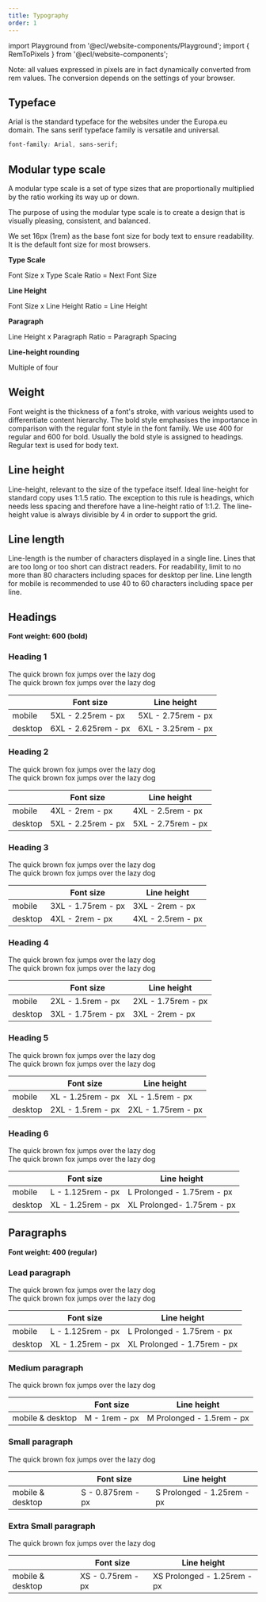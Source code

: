 ```yaml
---
title: Typography
order: 1
---
```


import Playground from '@ecl/website-components/Playground';
import { RemToPixels } from '@ecl/website-components';

Note: all values expressed in pixels are in fact dynamically converted from rem values. The conversion depends on the settings of your browser.

## Typeface

Arial is the standard typeface for the websites under the Europa.eu domain. The sans serif typeface family is versatile and universal.

```css
font-family: Arial, sans-serif;
```

## Modular type scale

A modular type scale is a set of type sizes that are proportionally multiplied by the ratio working its way up or down.

The purpose of using the modular type scale is to create a design that is visually pleasing, consistent, and balanced.

We set 16px (1rem) as the base font size for body text to ensure readability. It is the default font size for most browsers.

**Type Scale**

Font Size x Type Scale Ratio = Next Font Size

**Line Height**

Font Size x Line Height Ratio = Line Height

**Paragraph**

Line Height x Paragraph Ratio = Paragraph Spacing

**Line-height rounding**

Multiple of four

## Weight

Font weight is the thickness of a font's stroke, with various weights used to differentiate content hierarchy. The bold style emphasises the importance in comparison with the regular font style in the font family. We use 400 for regular and 600 for bold. Usually the bold style is assigned to headings. Regular text is used for body text.

## Line height

Line-height, relevant to the size of the typeface itself. Ideal line-height for standard copy uses 1:1.5 ratio. The exception to this rule is headings, which needs less spacing and therefore have a line-height ratio of 1:1.2. The line-height value is always divisible by 4 in order to support the grid.

## Line length

Line-length is the number of characters displayed in a single line. Lines that are too long or too short can distract readers. For readability, limit to no more than 80 characters including spaces for desktop per line. Line length for mobile is recommended to use 40 to 60 characters including space per line.

## Headings

**Font weight: 600 (bold)**

### Heading 1

<Playground hideCode>
  <div className="ecl-u-ph-m ecl-u-pv-xl">
    <div className="ecl-u-type-5xl ecl-u-type-bold">
      The quick brown fox jumps over the lazy dog
    </div>
    <div className="ecl-u-type-6xl ecl-u-type-bold ecl-u-mt-m">
      The quick brown fox jumps over the lazy dog
    </div>
  </div>
</Playground>

|         | Font size                                      | Line height                                  |
| ------- | ---------------------------------------------- | -------------------------------------------- |
| mobile  | 5XL - 2.25rem - <RemToPixels rem="2.25" />px   | 5XL - 2.75rem - <RemToPixels rem="2.75" />px |
| desktop | 6XL - 2.625rem - <RemToPixels rem="2.625" />px | 6XL - 3.25rem - <RemToPixels rem="3.25" />px |

### Heading 2

<Playground hideCode>
  <div className="ecl-u-ph-m ecl-u-pv-xl">
    <div className="ecl-u-type-4xl ecl-u-type-bold">
      The quick brown fox jumps over the lazy dog
    </div>
    <div className="ecl-u-type-5xl ecl-u-type-bold ecl-u-mt-m">
      The quick brown fox jumps over the lazy dog
    </div>
  </div>
</Playground>

|         | Font size                                    | Line height                                  |
| ------- | -------------------------------------------- | -------------------------------------------- |
| mobile  | 4XL - 2rem - <RemToPixels rem="2" />px       | 4XL - 2.5rem - <RemToPixels rem="2.5" />px   |
| desktop | 5XL - 2.25rem - <RemToPixels rem="2.25" />px | 5XL - 2.75rem - <RemToPixels rem="2.75" />px |

### Heading 3

<Playground hideCode>
  <div className="ecl-u-ph-m ecl-u-pv-xl">
    <div className="ecl-u-type-3xl ecl-u-type-bold">
      The quick brown fox jumps over the lazy dog
    </div>
    <div className="ecl-u-type-4xl ecl-u-type-bold ecl-u-mt-m">
      The quick brown fox jumps over the lazy dog
    </div>
  </div>
</Playground>

|         | Font size                                    | Line height                                |
| ------- | -------------------------------------------- | ------------------------------------------ |
| mobile  | 3XL - 1.75rem - <RemToPixels rem="1.75" />px | 3XL - 2rem - <RemToPixels rem="2" />px     |
| desktop | 4XL - 2rem - <RemToPixels rem="2" />px       | 4XL - 2.5rem - <RemToPixels rem="2.5" />px |

### Heading 4

<Playground hideCode>
  <div className="ecl-u-ph-m ecl-u-pv-xl">
    <div className="ecl-u-type-2xl ecl-u-type-bold">
      The quick brown fox jumps over the lazy dog
    </div>
    <div className="ecl-u-type-3xl ecl-u-type-bold ecl-u-mt-m">
      The quick brown fox jumps over the lazy dog
    </div>
  </div>
</Playground>

|         | Font size                                    | Line height                                  |
| ------- | -------------------------------------------- | -------------------------------------------- |
| mobile  | 2XL - 1.5rem - <RemToPixels rem="1.5" />px   | 2XL - 1.75rem - <RemToPixels rem="1.75" />px |
| desktop | 3XL - 1.75rem - <RemToPixels rem="1.75" />px | 3XL - 2rem - <RemToPixels rem="2" />px       |

### Heading 5

<Playground hideCode>
  <div className="ecl-u-ph-m ecl-u-pv-xl">
    <div className="ecl-u-type-xl ecl-u-type-bold">
      The quick brown fox jumps over the lazy dog
    </div>
    <div className="ecl-u-type-2xl ecl-u-type-bold ecl-u-mt-m">
      The quick brown fox jumps over the lazy dog
    </div>
  </div>
</Playground>

|         | Font size                                   | Line height                                  |
| ------- | ------------------------------------------- | -------------------------------------------- |
| mobile  | XL - 1.25rem - <RemToPixels rem="1.25" />px | XL - 1.5rem - <RemToPixels rem="1.5" />px    |
| desktop | 2XL - 1.5rem - <RemToPixels rem="1.5" />px  | 2XL - 1.75rem - <RemToPixels rem="1.75" />px |

### Heading 6

<Playground hideCode>
  <div className="ecl-u-ph-m ecl-u-pv-xl">
    <div className="ecl-u-type-prolonged-l ecl-u-type-bold">
      The quick brown fox jumps over the lazy dog
    </div>
    <div className="ecl-u-type-prolonged-xl ecl-u-type-bold ecl-u-mt-m">
      The quick brown fox jumps over the lazy dog
    </div>
  </div>
</Playground>

|         | Font size                                    | Line height                                          |
| ------- | -------------------------------------------- | ---------------------------------------------------- |
| mobile  | L - 1.125rem - <RemToPixels rem="1.125" />px | L Prolonged - 1.75rem - <RemToPixels rem="1.75" />px |
| desktop | XL - 1.25rem - <RemToPixels rem="1.25" />px  | XL Prolonged- 1.75rem - <RemToPixels rem="1.75" />px |

## Paragraphs

**Font weight: 400 (regular)**

### Lead paragraph

<Playground hideCode>
  <div className="ecl-u-ph-m ecl-u-pv-xl">
    <div className="ecl-u-type-prolonged-l">
      The quick brown fox jumps over the lazy dog
    </div>
    <div className="ecl-u-type-prolonged-xl">
      The quick brown fox jumps over the lazy dog
    </div>
  </div>
</Playground>

|         | Font size                                    | Line height                                           |
| ------- | -------------------------------------------- | ----------------------------------------------------- |
| mobile  | L - 1.125rem - <RemToPixels rem="1.125" />px | L Prolonged - 1.75rem - <RemToPixels rem="1.75" />px  |
| desktop | XL - 1.25rem - <RemToPixels rem="1.25" />px  | XL Prolonged - 1.75rem - <RemToPixels rem="1.75" />px |

### Medium paragraph

<Playground hideCode>
  <div className="ecl-u-ph-m ecl-u-pv-xl">
    <div className="ecl-u-type-prolonged-m">
      The quick brown fox jumps over the lazy dog
    </div>
  </div>
</Playground>

|                  | Font size                            | Line height                                        |
| ---------------- | ------------------------------------ | -------------------------------------------------- |
| mobile & desktop | M - 1rem - <RemToPixels rem="1" />px | M Prolonged - 1.5rem - <RemToPixels rem="1.5" />px |

### Small paragraph

<Playground hideCode>
  <div className="ecl-u-ph-m ecl-u-pv-xl">
    <div className="ecl-u-type-prolonged-s">
      The quick brown fox jumps over the lazy dog
    </div>
  </div>
</Playground>

|                  | Font size                                    | Line height                                          |
| ---------------- | -------------------------------------------- | ---------------------------------------------------- |
| mobile & desktop | S - 0.875rem - <RemToPixels rem="0.875" />px | S Prolonged - 1.25rem - <RemToPixels rem="1.25" />px |

### Extra Small paragraph

<Playground hideCode>
  <div className="ecl-u-ph-m ecl-u-pv-xl">
    <div className="ecl-u-type-prolonged-xs">
      The quick brown fox jumps over the lazy dog
    </div>
  </div>
</Playground>

|                  | Font size                                   | Line height                                           |
| ---------------- | ------------------------------------------- | ----------------------------------------------------- |
| mobile & desktop | XS - 0.75rem - <RemToPixels rem="0.75" />px | XS Prolonged - 1.25rem - <RemToPixels rem="1.25" />px |
